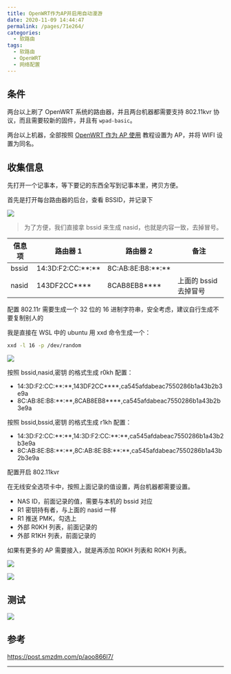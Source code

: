 ```yaml
---
title: OpenWRT作为AP并启用自动漫游
date: 2020-11-09 14:44:47
permalink: /pages/71e264/
categories:
  - 软路由
tags:
  - 软路由
  - OpenWRT
  - 网络配置
---
```


## 条件

两台以上刷了 OpenWRT 系统的路由器，并且两台机器都需要支持 802.11kvr 协议，而且需要较新的固件，并且有 `wpad-basic`。

两台以上机器，全部按照 [OpenWRT 作为 AP 使用](0020.OpenWRT作为AP使用.md) 教程设置为 AP，并将 WIFI 设置为同名。

## 收集信息

先打开一个记事本，等下要记的东西全写到记事本里，拷贝方便。

首先是打开每台路由器的后台，查看 BSSID，并记录下

![](https://file.sm9.top/item/5fbd1877b18d6271134e6b77.png)

> 为了方便，我们直接拿 bssid 来生成 nasid，也就是内容一致，去掉冒号。

| 信息项 | 路由器 1              | 路由器 2              | 备注                  |
| ------ | --------------------- | --------------------- | --------------------- |
| bssid  | 14:3D:F2:CC:\*\*:\*\* | 8C:AB:8E:B8:\*\*:\*\* |                       |
| nasid  | 143DF2CC\*\*\*\*      | 8CAB8EB8\*\*\*\*      | 上面的 bssid 去掉冒号 |

配置 802.11r 需要生成一个 32 位的 16 进制字符串，安全考虑，建议自行生成不要复制别人的

我是直接在 WSL 中的 ubuntu 用 xxd 命令生成一个：

```bash
xxd -l 16 -p /dev/random
```

![](https://file.sm9.top/item/5fbd1a95b18d6271134f1c33.png)

按照 bssid,nasid,密钥 的格式生成 r0kh 配置：

- 14:3D:F2:CC:\*\*:\*\*,143DF2CC\*\*\*\*,ca545afdabeac7550286b1a43b2b3e9a
- 8C:AB:8E:B8:\*\*:\*\*,8CAB8EB8\*\*\*\*,ca545afdabeac7550286b1a43b2b3e9a

按照 bssid,bssid,密钥 的格式生成 r1kh 配置：

- 14:3D:F2:CC:\*\*:\*\*,14:3D:F2:CC:\*\*:\*\*,ca545afdabeac7550286b1a43b2b3e9a
- 8C:AB:8E:B8:\*\*:\*\*,8C:AB:8E:B8:\*\*:\*\*,ca545afdabeac7550286b1a43b2b3e9a

配置开启 802.11kvr

在无线安全选项卡中，按照上面记录的值设置，两台机器都需要设置。

- NAS ID，前面记录的值，需要与本机的 bssid 对应
- R1 密钥持有者，与上面的 nasid 一样
- R1 推送 PMK，勾选上
- 外部 R0KH 列表，前面记录的
- 外部 R1KH 列表，前面记录的

如果有更多的 AP 需要接入，就是再添加 R0KH 列表和 R0KH 列表。

![](https://file.sm9.top/item/5fbd1d0ab18d6271134fef5a.png)

![](https://file.sm9.top/item/5fbd1d0ab18d6271134fef5c.png)

## 测试

![](https://file.sm9.top/item/5fbd202fb18d62711350dffa.png)

## 参考

https://post.smzdm.com/p/aoo866l7/

---

<ClientOnly>
  <Vssue :title="$title" />
</ClientOnly>
